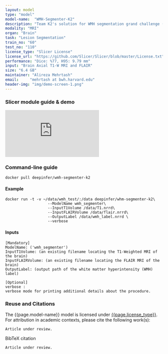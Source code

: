 ```yaml
---
layout: model
type: "model"
model-name:  "WMH-Segmenter-K2"
description: "Team K2's solution for WMH segmentation grand challenge (http://wmh.isi.uu.nl/) at MICCAI 2017."
modality: "MRI"
organ: "Brain"
task: "Lesion Segmentation"
train_no: "60"
test_no: "110"
license_type: "Slicer License"
license_url: "https://github.com/Slicer/Slicer/blob/master/License.txt"
performance: "Dice: %77, H95: 9.79 mm"
input: "Brain Axial T1-W MRI and FLAIR"
size: "6.4 GB"
maintainer: "Alireza Mehrtash"
email:     "mehrtash at bwh.harvard.edu"
header-img: "img/demo-screen-1.png"
---
```

### Slicer module guide & demo
<div class="row">
<div class="col-md-6">
<div class="embed-responsive embed-responsive-16by9">
<iframe src="https://www.youtube.com/embed/nOlTVD0Gigk?rel=0&amp;showinfo=0" frameborder="0" allow="autoplay; encrypted-media" allowfullscreen></iframe>
</div>
</div>
</div>

### Command-line guide
```
docker pull deepinfer/wmh-segmenter-k2
```
#### Example
```
docker run -t -v ~/data/wmh_test/:/data deepinfer/whm-segmenter-k2\
                   --ModelName wmh_segmenter\
                   --InputT1Volume /data/T1.nrrd\
                   --InputFLAIRVolume /data/flair.nrrd\
                   --OutputLabel /data/wmh_label.nrrd \
                   --verbose
```
#### Inputs
```
[Mandatory]
ModelName: ('wmh_segmenter')
InputT1Volume: (an existing filename locating the T1-Weighted MRI of the brain)
InputFLAIRVolume: (an existing filename locating the FLAIR MRI of the brain)
OutputLabel: (output path of the white matter hyperintensity (WMH) label)

[Optional]
verbose : 
verbose mode for printing additional details about the procedure.
```

<!--### Related blog posts-->

### Reuse and Citations
The {{page.model-name}} model is licensed under [{{page.license_type}}]({{page.license_url}}).<br>
For attribution in academic contexts, please cite the following work(s):

```
Article under review.
```
BibTeX citation

```
Article under review.
```
